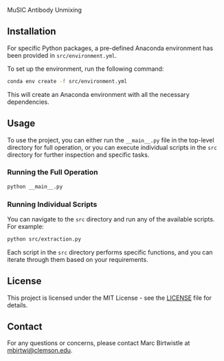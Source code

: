 MuSIC Antibody Unmixing

## Installation

For specific Python packages, a pre-defined Anaconda environment has been provided in `src/environment.yml`.

To set up the environment, run the following command:

```sh
conda env create -f src/environment.yml
```

This will create an Anaconda environment with all the necessary dependencies.

## Usage

To use the project, you can either run the `__main__.py` file in the top-level directory for full operation, or you can execute individual scripts in the `src` directory for further inspection and specific tasks.

### Running the Full Operation

```sh
python __main__.py
```

### Running Individual Scripts

You can navigate to the `src` directory and run any of the available scripts. For example:

```sh
python src/extraction.py
```

Each script in the `src` directory performs specific functions, and you can iterate through them based on your requirements.

## License

This project is licensed under the MIT License - see the [LICENSE](LICENSE) file for details.

## Contact

For any questions or concerns, please contact Marc Birtwistle at mbirtwi@clemson.edu.


